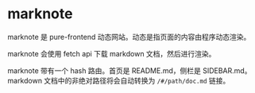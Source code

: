 # marknote

marknote 是 pure-frontend 动态网站。动态是指页面的内容由程序动态渲染。

marknote 会使用 fetch api 下载 markdown 文档，然后进行渲染。

marknote 带有一个 hash 路由。首页是 README.md，侧栏是 SIDEBAR.md。markdown 文档中的非绝对路径将会自动转换为 `/#/path/doc.md` 链接。